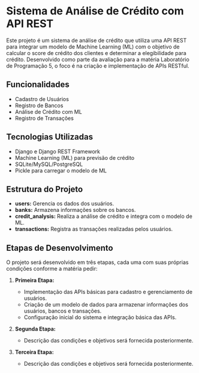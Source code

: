 # Sistema de Análise de Crédito com API REST

Este projeto é um sistema de análise de crédito que utiliza uma API REST para integrar um modelo de Machine Learning (ML) com o objetivo de calcular o score de crédito dos clientes e determinar a elegibilidade para crédito. Desenvolvido como parte da avaliação para a matéria Laboratório de Programação 5, o foco é na criação e implementação de APIs RESTful.

## Funcionalidades

- Cadastro de Usuários
- Registro de Bancos
- Análise de Crédito com ML
- Registro de Transações

## Tecnologias Utilizadas

- Django e Django REST Framework
- Machine Learning (ML) para previsão de crédito
- SQLite/MySQL/PostgreSQL
- Pickle para carregar o modelo de ML

## Estrutura do Projeto

- **users:** Gerencia os dados dos usuários.
- **banks:** Armazena informações sobre os bancos.
- **credit_analysis:** Realiza a análise de crédito e integra com o modelo de ML.
- **transactions:** Registra as transações realizadas pelos usuários.

## Etapas de Desenvolvimento

O projeto será desenvolvido em três etapas, cada uma com suas próprias condições conforme a matéria pedir:

1. **Primeira Etapa:**
   - Implementação das APIs básicas para cadastro e gerenciamento de usuários.
   - Criação de um modelo de dados para armazenar informações dos usuários, bancos e transações.
   - Configuração inicial do sistema e integração básica das APIs.

2. **Segunda Etapa:**
   - Descrição das condições e objetivos será fornecida posteriormente.

3. **Terceira Etapa:**
   - Descrição das condições e objetivos será fornecida posteriormente.

